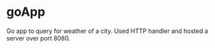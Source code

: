 # goApp
Go app to query for weather of a city. Used HTTP handler and hosted a server over port 8080. 
